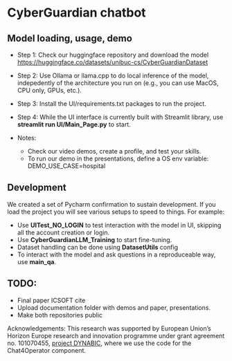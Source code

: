 # CyberGuardian chatbot

## Model loading, usage, demo
* Step 1: Check our huggingface repository and download the model
https://huggingface.co/datasets/unibuc-cs/CyberGuardianDataset

* Step 2: Use Ollama or llama.cpp to do local inference of the model, indepedently of the architecture you run on (e.g., you can use MacOS, CPU only, GPUs, etc.).

* Step 3: Install the UI/requirements.txt packages to run the project.

* Step 4: While the UI interface is currently built with Streamlit library, use **streamlit run UI/Main_Page.py** to start.

* Notes:
   - Check our video demos, create a profile, and test your skills.
   - To run our demo in the presentations, define a OS env variable: DEMO_USE_CASE=hospital

## Development 
We created a set of Pycharm confirmation to sustain development. If you load the project you will see various setups to speed to things.
For example:
  - Use **UITest_NO_LOGIN** to test interaction with the model in UI, skipping all the account creation or login.
  - Use **CyberGuardianLLM_Training** to start fine-tuning.
  - Dataset handling can be done using **DatasetUtils** config
  - To interact with the model and ask questions in a reproduceable way, use **main_qa**.

## TODO: 
 - Final paper ICSOFT cite 
 - Upload documentation folder with demos and paper, presentations.
 - Make both repositories public

Acknowledgements: This research was supported by European Union’s Horizon Europe research and innovation programme under grant agreement no. 101070455, [project DYNABIC](https://dynabic.eu), where we use the code for the Chat4Operator component.

